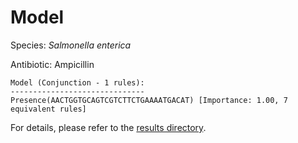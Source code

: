 
# Model

Species: *Salmonella enterica*

Antibiotic: Ampicillin

```
Model (Conjunction - 1 rules):
------------------------------
Presence(AACTGGTGCAGTCGTCTTCTGAAAATGACAT) [Importance: 1.00, 7 equivalent rules]

```

For details, please refer to the [results directory](../../../../../results/scm_b/salmonella%20enterica/ampicillin/repeat_9/).

